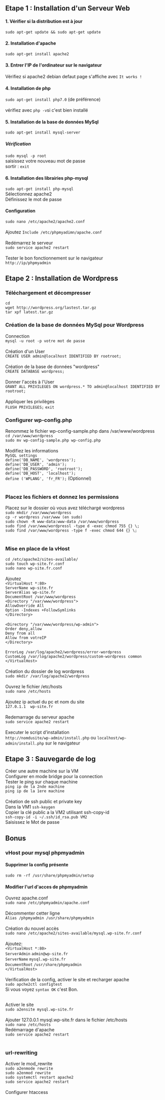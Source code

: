 ## Etape 1 : Installation d'un Serveur Web

#### 1. Vérifier si la distribution est à jour
`sudo apt-get update && sudo apt-get update`
#### 2. Installation d'apache
`sudo apt-get install apache2`
#### 3. Entrer l'IP de l'ordinateur sur le navigateur
Vérifiez si apache2 debian defaut page s'affiche avec `It works !` 
#### 4. Installation de php
`sudo apt-get install php7.0` (de préférence) <br><br>
vérifiez avec `php -v`si c'est bien installé
#### 5. Installation de la base de données MySql
`sudo apt-get install mysql-server` <br>
##### Vérification <br>
`sudo mysql -p root`<br>
saisissez votre nouveau mot de passe <br>
sortir : `exit`

#### 6. Installation des librairies php-mysql
`sudo apt-get install php-mysql`<br>
Sélectionnez apache2 <br>
Définissez le mot de passe <br>
#### Configuration <br>
`sudo nano /etc/apache2/apache2.conf`<br><br>
Ajoutez `Include /etc/phpmyadimn/apache.conf`<br><br>
Redémarrez le serveur<br> `sudo service apache2 restart`<br><br>
Tester le bon fonctionnement sur le navigateur<br> `http://ip/phpmyadmin`


## Etape 2 : Installation de Wordpress
### Téléchargement et décompresser
`cd`<br>
`wget http://wordpress.org/lastest.tar.gz`<br>
`tar xpf latest.tar.gz`<br>
### Création de la base de données MySql pour Wordpress
Connection <br>`mysql -u root -p votre mot de passe`<br><br>
Création d'un User <br> `CREATE USER admin@localhost IDENTIFIED BY rootroot;`<br><br>
Création de la base de données "wordpress" <br> `CREATE DATABASE wordpress;`<br><br>
Donner l'accès à l'User <br> `GRANT ALL PRIVILEGES ON wordpress.* TO admin@localhost IDENTIFIED BY rootroot;`<br><br>
Appliquer les privilèges <br> `FLUSH PRIVILEGES;` `exit`
### Configurer wp-config.php
Renommez le fichier wp-config-sample.php dans /var/www/wordpress <br>
`cd /var/www/wordpress`<br>
`sudo mv wp-config-sample.php wp-config.php`<br><br>
Modifiez les informations<br>
`MySQL settings`<br>
`define('DB_NAME', 'wordpress');`<br>
`define('DB_USER', 'admin');`    <br>
`define('DB_PASSWORD', 'rootroot');`<br>
`define('DB_HOST', 'localhost');`<br>
`define ('WPLANG', 'fr_FR');` (Optionnel) <br><br>
### Placez les fichiers et donnez les permissions
Placez sur le dossier où vous avez téléchargé wordpress<br>
`sudo mkdir /var/www/wordpress`<br>
`cp -r wordpress /var/www (en sudo)`<br>
`sudo chown -R www-data:www-data /var/www/wordpress`<br>
`sudo find /var/www/wordpressl -type d -exec chmod 755 {} \;`<br>
`sudo find /var/www/wordpress -type f -exec chmod 644 {} \;`<br><br>
### Mise en place de la vHost
`cd /etc/apache2/sites-available/`<br>
`sudo touch wp-site.fr.conf`<br>
`sudo nano wp-site.fr.conf`<br><br>
Ajoutez<br>
`<VirtualHost *:80>`<br>
`ServerName wp-site.fr`<br>
`ServerAlias wp-site.fr`<br>
`DocumentRoot /var/www/wordpress`<br>
`<Directory "/var/www/wordpress">`<br>
`AllowOverride All`<br>
`Option -Indexes +FollowSymlinks`<br>
`</Directory>`<br><br>
`<Directory "/var/www/wordpress/wp-admin">`<br>
`Order deny,allow`<br>
`Deny from all`<br>
`Allow from votreIP`<br>
`</Directory>`<br><br>
`ErrorLog /var/log/apache2/wordpress/error-wordpress`<br>
`CustomLog /var/log/apache2/wordpress/custom-wordpress common`<br>
`</VirtualHost>`<br><br>
Création du dossier de log wordpress<br>
`sudo mkdir /var/log/apache2/wordpress`<br><br>
Ouvrez le fichier /etc/hosts<br>
`sudo nano /etc/hosts`<br><br>
Ajoutez ip actuel du pc et nom du site<br>
`127.0.1.1	wp-site.fr`<br><br>
Redemarrage du serveur apache <br>
`sudo service apache2 restart` <br><br>
Executer le script d’installation<br>
`http://nomdusite/wp-admin/install.php` ou `localhost/wp-admin/install.php` sur le navigateur

## Etape 3 : Sauvegarde de log
Créer une autre machine sur la VM<br>
Configurer en mode bridge pour la connection<br>
Tester le ping sur chaque machine <br>
`ping ip de la 2nde machine`<br>
`ping ip de la 1ere machine`<br><br>
Création de ssh public et private key<br>
Dans la VM1 `ssh-keygen`<br>
Copier la clé public a la VM2 utilisant ssh-copy-id<br>
`ssh-copy-id -i ~/.ssh/id_rsa.pub VM2`<br>
Saisissez le Mot de passe<br>



## Bonus
### vHost pour mysql phpmyadmin <br>
#### Supprimer la config présente 
`sudo rm -rf /usr/share/phpmyadmin/setup`<br>
#### Modifier l'url d'acces de phpmyadmin<br>
Ouvrez apache.conf<br>
`sudo nano /etc/phpmyadmin/apache.conf`<br><br>
Décommenter cetter ligne<br>
`Alias /phpmyadmin /usr/share/phpmyadmin` <br><br>
Création du nouvel accès<br>
`sudo nano /etc/apache2/sites-available/mysql.wp-site.fr.conf`<br><br>
Ajoutez: <br>
`<VirtualHost *:80>`<br>
`ServerAdmin`     `admin@wp-site.fr`<br>
`ServerName`      `mysql.wp-site.fr`<br>
`DocumentRoot`    `/usr/share/phpmyadmin`<br>
`</VirtualHost>`<br><br>
Verification de la config, activer le site et recharger apache<br>
`sudo apche2ctl configtest`<br>
Si vous voyez `syntax OK` c'est Bon.<br><br>

Activer le site<br>
`sudo a2ensite mysql.wp-site.fr`<br><br>
Ajouter 127.0.0.1 mysql.wp-site.fr dans le fichier /etc/hosts<br>
`sudo nano /etc/hosts`<br>
Redémarrage d'apache<br>
`sudo service apache2 restart`<br><Br>

### url-rewriting
Activer le mod_rewrite<br>
`sudo a2enmode rewrite`<br>
`sudo a2enmod rewrite`<br>
`sudo systemctl restart apache2`<br>
`sudo service apache2 restart`<br><br>
Configurer htaccess<br>
